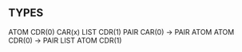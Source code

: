 ## TYPES

ATOM	CDR(0)	CAR(x)
LIST	CDR(1)	PAIR CAR(0)		->	PAIR ATOM ATOM	CDR(0)
														->  PAIR LIST ATOM	CDR(1)

